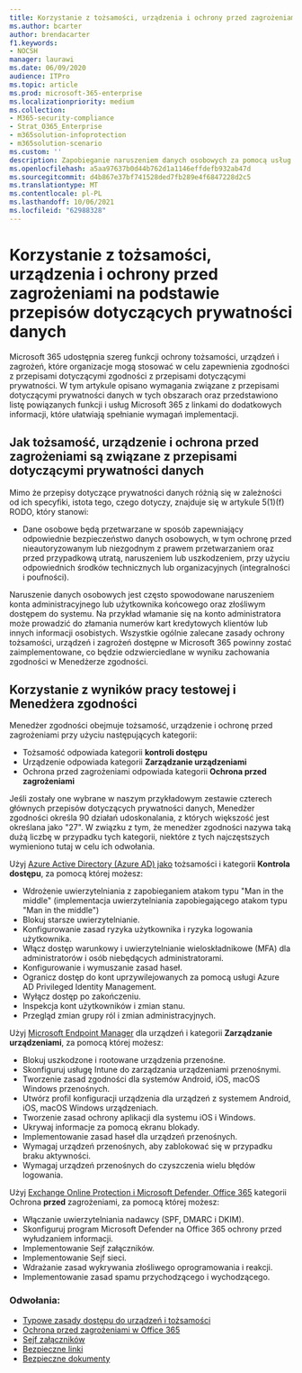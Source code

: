 ```yaml
---
title: Korzystanie z tożsamości, urządzenia i ochrony przed zagrożeniami na podstawie przepisów dotyczących prywatności danych
ms.author: bcarter
author: brendacarter
f1.keywords:
- NOCSH
manager: laurawi
ms.date: 06/09/2020
audience: ITPro
ms.topic: article
ms.prod: microsoft-365-enterprise
ms.localizationpriority: medium
ms.collection:
- M365-security-compliance
- Strat_O365_Enterprise
- m365solution-infoprotection
- m365solution-scenario
ms.custom: ''
description: Zapobieganie naruszeniem danych osobowych za pomocą usług ochrony przed zagrożeniami, takich jak tożsamość, urządzenie i Microsoft 365.
ms.openlocfilehash: a5aa97637b0d44b762d1a1146effdefb932ab47d
ms.sourcegitcommit: d4b867e37bf741528ded7fb289e4f6847228d2c5
ms.translationtype: MT
ms.contentlocale: pl-PL
ms.lasthandoff: 10/06/2021
ms.locfileid: "62988328"
---
```

# <a name="use-identity-device-and-threat-protection-for-data-privacy-regulation"></a>Korzystanie z tożsamości, urządzenia i ochrony przed zagrożeniami na podstawie przepisów dotyczących prywatności danych

Microsoft 365 udostępnia szereg funkcji ochrony tożsamości, urządzeń i zagrożeń, które organizacje mogą stosować w celu zapewnienia zgodności z przepisami dotyczącymi zgodności z przepisami dotyczącymi prywatności. W tym artykule opisano wymagania związane z przepisami dotyczącymi prywatności danych w tych obszarach oraz przedstawiono listę powiązanych funkcji i usług Microsoft 365 z linkami do dodatkowych informacji, które ułatwiają spełnianie wymagań implementacji.

## <a name="how-identity-device-and-threat-protection-relate-to-data-privacy-regulation"></a>Jak tożsamość, urządzenie i ochrona przed zagrożeniami są związane z przepisami dotyczącymi prywatności danych

Mimo że przepisy dotyczące prywatności danych różnią się w zależności od ich specyfiki, istota tego, czego dotyczy, znajduje się w artykule 5(1)(f) RODO, który stanowi:

- Dane osobowe będą przetwarzane w sposób zapewniający odpowiednie bezpieczeństwo danych osobowych, w tym ochronę przed nieautoryzowanym lub niezgodnym z prawem przetwarzaniem oraz przed przypadkową utratą, naruszeniem lub uszkodzeniem, przy użyciu odpowiednich środków technicznych lub organizacyjnych (integralności i poufności).

Naruszenie danych osobowych jest często spowodowane naruszeniem konta administracyjnego lub użytkownika końcowego oraz złośliwym dostępem do systemu. Na przykład włamanie się na konto administratora może prowadzić do złamania numerów kart kredytowych klientów lub innych informacji osobistych. Wszystkie ogólnie zalecane zasady ochrony tożsamości, urządzeń i zagrożeń dostępne w Microsoft 365 powinny zostać zaimplementowane, co będzie odzwierciedlane w wyniku zachowania zgodności w Menedżerze zgodności.

## <a name="using-the-results-of-your-assessment-work-and-compliance-manager"></a>Korzystanie z wyników pracy testowej i Menedżera zgodności

Menedżer zgodności obejmuje tożsamość, urządzenie i ochronę przed zagrożeniami przy użyciu następujących kategorii:

- Tożsamość odpowiada kategorii **kontroli dostępu**
- Urządzenie odpowiada kategorii **Zarządzanie urządzeniami**
- Ochrona przed zagrożeniami odpowiada kategorii **Ochrona przed zagrożeniami**
 
Jeśli zostały one wybrane w naszym przykładowym zestawie czterech głównych przepisów dotyczących prywatności danych, Menedżer zgodności określa 90 działań udoskonalania, z których większość jest określana jako "27". W związku z tym, że menedżer zgodności nazywa taką dużą liczbę w przypadku tych kategorii, niektóre z tych najczęstszych wymieniono tutaj w celu ich odwołania.

Użyj [Azure Active Directory (Azure AD) jako](https://azure.microsoft.com/services/active-directory/) tożsamości i kategorii **Kontrola dostępu**, za pomocą której możesz:

- Wdrożenie uwierzytelniania z zapobieganiem atakom typu "Man in the middle" (implementacja uwierzytelniania zapobiegającego atakom typu "Man in the middle")
- Blokuj starsze uwierzytelnianie.
- Konfigurowanie zasad ryzyka użytkownika i ryzyka logowania użytkownika.
- Włącz dostęp warunkowy i uwierzytelnianie wieloskładnikowe (MFA) dla administratorów i osób niebędących administratorami.
- Konfigurowanie i wymuszanie zasad haseł.
- Ogranicz dostęp do kont uprzywilejowanych za pomocą usługi Azure AD Privileged Identity Management.
- Wyłącz dostęp po zakończeniu.
- Inspekcja kont użytkowników i zmian stanu.
- Przegląd zmian grupy ról i zmian administracyjnych.

Użyj [Microsoft Endpoint Manager](https://www.microsoft.com/microsoft-365/microsoft-endpoint-manager) dla urządzeń i kategorii **Zarządzanie urządzeniami**, za pomocą której możesz:

- Blokuj uszkodzone i rootowane urządzenia przenośne.
- Skonfiguruj usługę Intune do zarządzania urządzeniami przenośnymi.
- Tworzenie zasad zgodności dla systemów Android, iOS, macOS Windows przenośnych.
- Utwórz profil konfiguracji urządzenia dla urządzeń z systemem Android, iOS, macOS Windows urządzeniach.
- Tworzenie zasad ochrony aplikacji dla systemu iOS i Windows.
- Ukrywaj informacje za pomocą ekranu blokady.
- Implementowanie zasad haseł dla urządzeń przenośnych.
- Wymagaj urządzeń przenośnych, aby zablokować się w przypadku braku aktywności.
- Wymagaj urządzeń przenośnych do czyszczenia wielu błędów logowania.

Użyj [Exchange Online Protection i Microsoft Defender, Office 365](../security/office-365-security/defender-for-office-365.md) kategorii Ochrona **przed** zagrożeniami, za pomocą której możesz:

- Włączanie uwierzytelniania nadawcy (SPF, DMARC i DKIM).
- Skonfiguruj program Microsoft Defender na Office 365 ochrony przed wyłudzaniem informacji.
- Implementowanie Sejf załączników.
- Implementowanie Sejf sieci.
- Wdrażanie zasad wykrywania złośliwego oprogramowania i reakcji.
- Implementowanie zasad spamu przychodzącego i wychodzącego.

### <a name="references"></a>Odwołania:

- [Typowe zasady dostępu do urządzeń i tożsamości](../security/office-365-security/identity-access-policies.md)
- [Ochrona przed zagrożeniami w Office 365](https://support.office.com/article/protect-against-threats-in-office-365-b10023f6-f30f-45d3-b3ad-b71aa4aa0d58)
- [Sejf załączników](../security/office-365-security/safe-attachments.md)
- [Bezpieczne linki](../security/office-365-security/safe-links.md)
- [Bezpieczne dokumenty](../security/office-365-security/safe-docs.md)
